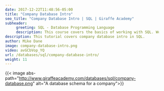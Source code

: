 ```yaml
---
date: 2017-12-22T11:48:56-05:00
title: "Company Database Intro"
seo_title: "Company Database Intro | SQL | Giraffe Academy"
subheader:
     greeting: SQL - Database Programming Language
     description: This course covers the basics of working with SQL. Work your way through the videos and we'll teach you everything you need to know to interact with database management systems and create powerful relational databases!
description: This tutorial covers company database intro in SQL.
author: Mike Dane
image: company-database-intro.png
video: avGCbVop_YQ
url: /databases/sql/company-database-intro/
weight: 11
---
```



{{< image abs-path="http://www.giraffeacademy.com/databases/sql/company-database.png" alt="A database schema for a company">}}

